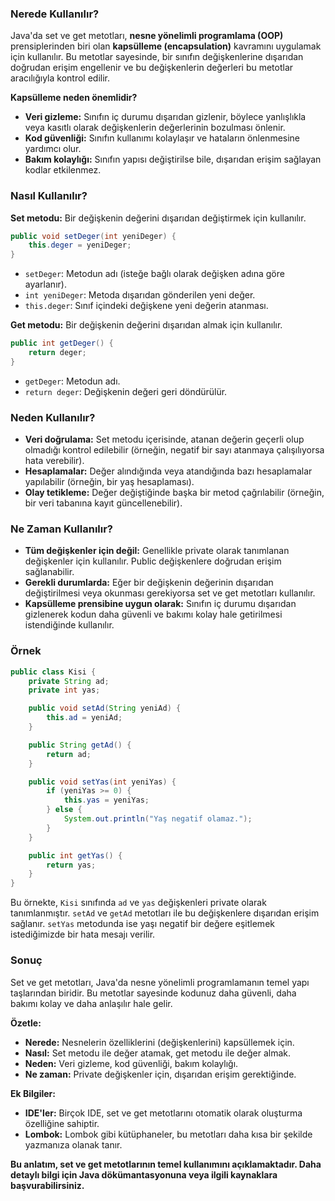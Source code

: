 ### Nerede Kullanılır?

Java'da set ve get metotları, **nesne yönelimli programlama (OOP)** prensiplerinden biri olan **kapsülleme (encapsulation)** kavramını uygulamak için kullanılır. Bu metotlar sayesinde, bir sınıfın değişkenlerine dışarıdan doğrudan erişim engellenir ve bu değişkenlerin değerleri bu metotlar aracılığıyla kontrol edilir.

**Kapsülleme neden önemlidir?**

- **Veri gizleme:** Sınıfın iç durumu dışarıdan gizlenir, böylece yanlışlıkla veya kasıtlı olarak değişkenlerin değerlerinin bozulması önlenir.
- **Kod güvenliği:** Sınıfın kullanımı kolaylaşır ve hataların önlenmesine yardımcı olur.
- **Bakım kolaylığı:** Sınıfın yapısı değiştirilse bile, dışarıdan erişim sağlayan kodlar etkilenmez.

### Nasıl Kullanılır?

**Set metodu:** Bir değişkenin değerini dışarıdan değiştirmek için kullanılır.

```java
public void setDeger(int yeniDeger) {
    this.deger = yeniDeger;
}
```

- `setDeger`: Metodun adı (isteğe bağlı olarak değişken adına göre ayarlanır).
- `int yeniDeger`: Metoda dışarıdan gönderilen yeni değer.
- `this.deger`: Sınıf içindeki değişkene yeni değerin atanması.

**Get metodu:** Bir değişkenin değerini dışarıdan almak için kullanılır.

```java
public int getDeger() {
    return deger;
}
```

- `getDeger`: Metodun adı.
- `return deger`: Değişkenin değeri geri döndürülür.

### Neden Kullanılır?

- **Veri doğrulama:** Set metodu içerisinde, atanan değerin geçerli olup olmadığı kontrol edilebilir (örneğin, negatif bir sayı atanmaya çalışılıyorsa hata verebilir).
- **Hesaplamalar:** Değer alındığında veya atandığında bazı hesaplamalar yapılabilir (örneğin, bir yaş hesaplaması).
- **Olay tetikleme:** Değer değiştiğinde başka bir metod çağrılabilir (örneğin, bir veri tabanına kayıt güncellenebilir).

### Ne Zaman Kullanılır?

- **Tüm değişkenler için değil:** Genellikle private olarak tanımlanan değişkenler için kullanılır. Public değişkenlere doğrudan erişim sağlanabilir.
- **Gerekli durumlarda:** Eğer bir değişkenin değerinin dışarıdan değiştirilmesi veya okunması gerekiyorsa set ve get metotları kullanılır.
- **Kapsülleme prensibine uygun olarak:** Sınıfın iç durumu dışarıdan gizlenerek kodun daha güvenli ve bakımı kolay hale getirilmesi istendiğinde kullanılır.

### Örnek

```java
public class Kisi {
    private String ad;
    private int yas;

    public void setAd(String yeniAd) {
        this.ad = yeniAd;
    }

    public String getAd() {
        return ad;
    }

    public void setYas(int yeniYas) {
        if (yeniYas >= 0) {
            this.yas = yeniYas;
        } else {
            System.out.println("Yaş negatif olamaz.");
        }
    }

    public int getYas() {
        return yas;
    }
}
```

Bu örnekte, `Kisi` sınıfında `ad` ve `yas` değişkenleri private olarak tanımlanmıştır. `setAd` ve `getAd` metotları ile bu değişkenlere dışarıdan erişim sağlanır. `setYas` metodunda ise yaşı negatif bir değere eşitlemek istediğimizde bir hata mesajı verilir.

### Sonuç

Set ve get metotları, Java'da nesne yönelimli programlamanın temel yapı taşlarından biridir. Bu metotlar sayesinde kodunuz daha güvenli, daha bakımı kolay ve daha anlaşılır hale gelir.

**Özetle:**

- **Nerede:** Nesnelerin özelliklerini (değişkenlerini) kapsüllemek için.
- **Nasıl:** Set metodu ile değer atamak, get metodu ile değer almak.
- **Neden:** Veri gizleme, kod güvenliği, bakım kolaylığı.
- **Ne zaman:** Private değişkenler için, dışarıdan erişim gerektiğinde.

**Ek Bilgiler:**

- **IDE'ler:** Birçok IDE, set ve get metotlarını otomatik olarak oluşturma özelliğine sahiptir.
- **Lombok:** Lombok gibi kütüphaneler, bu metotları daha kısa bir şekilde yazmanıza olanak tanır.

**Bu anlatım, set ve get metotlarının temel kullanımını açıklamaktadır. Daha detaylı bilgi için Java dökümantasyonuna veya ilgili kaynaklara başvurabilirsiniz.**
